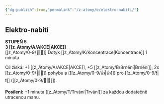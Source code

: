 ```yaml
---
{"dg-publish":true,"permalink":"/z-atomy/e/elektro-nabiti/"}
---
```


## Elektro-nabití  
**STUPEŇ 5**  
**3 [[z_Atomy/A/AKCE\|AKCE]]**  
[[z_Atomy/0-9/👊\|👊]] Dotyk
[[z_Atomy/K/Koncentrace\|Koncentrace]] 1 minuta

Cíl získá: +1 [[z_Atomy/A/AKCE\|AKCE]], +5 [[z_Atomy/B/Brnění\|Brnění]], 2x [[z_Atomy/0-9/🏃\|🏃]] pohybu a ([[z_Atomy/0-9/👍\|👍]]) pro [[z_Atomy/0-9/❗\|❗]] ([[z_Atomy/0-9/🎯\|🎯]]).

**Posílení:** +1 minuta [[z_Atomy/T/Trvání\|Trvání]] za každou dodatečně utracenou manu.